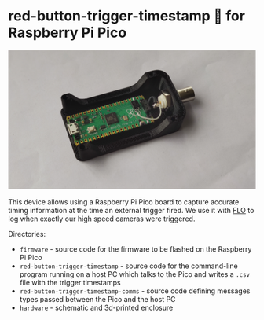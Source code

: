 # red-button-trigger-timestamp 🔘 for Raspberry Pi Pico

![photo](hardware/photo.jpg)

This device allows using a Raspberry Pi Pico board to capture accurate timing
information at the time an external trigger fired. We use it with
[FLO](https://github.com/strawlab/flo) to log when exactly our high speed
cameras were triggered.

Directories:

- `firmware` - source code for the firmware to be flashed on the Raspberry Pi Pico
- `red-button-trigger-timestamp` - source code for the command-line program
  running on a host PC which talks to the Pico and writes a `.csv` file with the
  trigger timestamps
- `red-button-trigger-timestamp-comms` - source code defining messages types passed between the Pico and the host PC
- `hardware` - schematic and 3d-printed enclosure
